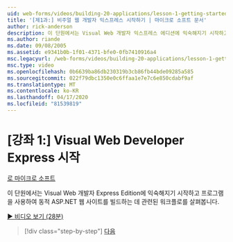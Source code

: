 ```yaml
---
uid: web-forms/videos/building-20-applications/lesson-1-getting-started-with-visual-web-developer-express
title: '[제1과:] 비주얼 웹 개발자 익스프레스 시작하기 | 마이크로 소프트 문서'
author: rick-anderson
description: 이 단원에서는 Visual Web 개발자 익스프레스 에디션에 익숙해지기 시작하고 프로그램을 사용하여 dyn을 빌드하는 데 관련된 워크플로우를 살펴봅니다.
ms.author: riande
ms.date: 09/08/2005
ms.assetid: e9341b0b-1f01-4371-bfe0-0fb7410916a4
msc.legacyurl: /web-forms/videos/building-20-applications/lesson-1-getting-started-with-visual-web-developer-express
msc.type: video
ms.openlocfilehash: 0b6639ba86db230319b3cb86fb44bde09285a585
ms.sourcegitcommit: 022f79dbc1350e0c6ffaa1e7e7c6e850cdabf9af
ms.translationtype: MT
ms.contentlocale: ko-KR
ms.lasthandoff: 04/17/2020
ms.locfileid: "81539819"
---
```

# <a name="lesson-1-getting-started-with-visual-web-developer-express"></a>[강좌 1:] Visual Web Developer Express 시작

[로 마이크로 소프트](https://github.com/microsoft)

이 단원에서는 Visual Web 개발자 Express Edition에 익숙해지기 시작하고 프로그램을 사용하여 동적 ASP.NET 웹 사이트를 빌드하는 데 관련된 워크플로를 살펴봅니다.

[&#9654; 비디오 보기 (28분)](https://channel9.msdn.com/Blogs/ASP-NET-Site-Videos/lesson-1-getting-started-with-visual-web-developer-express)

> [!div class="step-by-step"]
> [다음](lesson-2-creating-a-web-forms-user-interface.md)
